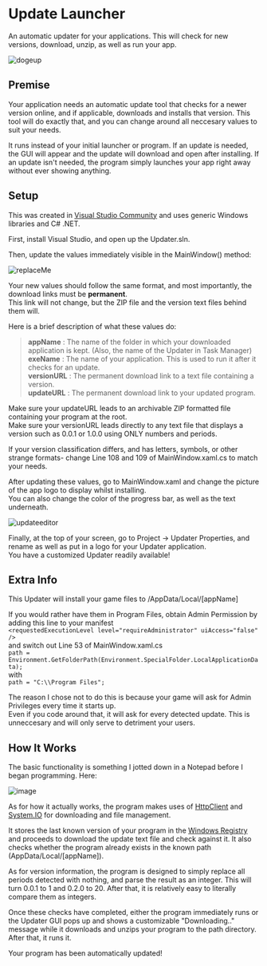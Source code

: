 # Update Launcher
An automatic updater for your applications. This will check for new versions, download, unzip, as well as run your app.

<p align="center">
  
![dogeup](https://user-images.githubusercontent.com/76540311/123501675-3ad63300-d60c-11eb-8641-f6bfadd43f4d.gif)
  
</p>

## Premise

Your application needs an automatic update tool that checks for a newer version online, and if applicable, downloads and installs that version.
This tool will do exactly that, and you can change around all neccesary values to suit your needs.

It runs instead of your initial launcher or program. If an update is needed, the GUI will appear and the update will download and open after installing.
If an update isn't needed, the program simply launches your app right away without ever showing anything.


## Setup

This was created in [Visual Studio Community](https://visualstudio.microsoft.com/vs/community/) and uses generic Windows libraries and C# .NET.

First, install Visual Studio, and open up the Updater.sln.

Then, update the values immediately visible in the MainWindow() method:

![replaceMe](https://user-images.githubusercontent.com/76540311/123501716-838dec00-d60c-11eb-812c-fa64425da0fe.png)

Your new values should follow the same format, and most importantly, the download links must be **permanent**.  
This link will not change, but the ZIP file and the version text files behind them will.

Here is a brief description of what these values do:

> **appName** : The name of the folder in which your downloaded application is kept. (Also, the name of the Updater in Task Manager)  
**exeName** : The name of your application. This is used to run it after it checks for an update.  
**versionURL** : The permanent download link to a text file containing a version.    
**updateURL** : The permanent download link to your updated program.  

Make sure your updateURL leads to an archivable ZIP formatted file containing your program at the root.  
Make sure your versionURL leads directly to any text file that displays a version such as 0.0.1 or 1.0.0 using ONLY numbers and periods.

If your version classification differs, and has letters, symbols, or other strange formats- change Line 108 and 109 of MainWindow.xaml.cs to match your needs.

After updating these values, go to MainWindow.xaml and change the picture of the app logo to display whilst installing.  
You can also change the color of the progress bar, as well as the text underneath.

![updateeditor](https://user-images.githubusercontent.com/76540311/123516081-f1afce80-d65f-11eb-8736-c59d3c6bc35f.png)


Finally, at the top of your screen, go to Project -> Updater Properties, and rename as well as put in a logo for your Updater application.  
You have a customized Updater readily available!

## Extra Info

This Updater will install your game files to /AppData/Local/[appName]  
  
If you would rather have them in Program Files, obtain Admin Permission by adding this line to your manifest   
```<requestedExecutionLevel level="requireAdministrator" uiAccess="false" />```  
and switch out Line 53 of MainWindow.xaml.cs   
``` path = Environment.GetFolderPath(Environment.SpecialFolder.LocalApplicationData); ```  
with  
``` path = "C:\\Program Files"; ```  

The reason I chose not to do this is because your game will ask for Admin Privileges every time it starts up.   
Even if you code around that, it will ask for every detected update. This is unneccesary and will only serve to detriment your users.  

## How It Works

The basic functionality is something I jotted down in a Notepad before I began programming. Here:

![image](https://user-images.githubusercontent.com/76540311/123516234-acd86780-d660-11eb-8dcc-6acd27b20a00.png)

As for how it actually works, the program makes uses of [HttpClient](https://docs.microsoft.com/en-us/dotnet/api/system.net.http.httpclient?view=net-5.0) and [System.IO](https://docs.microsoft.com/en-us/dotnet/api/system.io.stream?view=net-5.0) for downloading and file management.

It stores the last known version of your program in the [Windows Registry](https://docs.microsoft.com/en-us/dotnet/api/microsoft.win32.registry?view=net-5.0) and proceeds to download the update text file and check against it. It also checks whether the program already exists in the known path (AppData/Local/[appName]).

As for version information, the program is designed to simply replace all periods detected with nothing, and parse the result as an integer. 
This will turn 0.0.1 to 1 and 0.2.0 to 20. After that, it is relatively easy to literally compare them as integers.

Once these checks have completed, either the program immediately runs or the Updater GUI pops up and shows a customizable "Downloading.." message while it downloads and unzips your program to the path directory. After that, it runs it.

Your program has been automatically updated!




 

